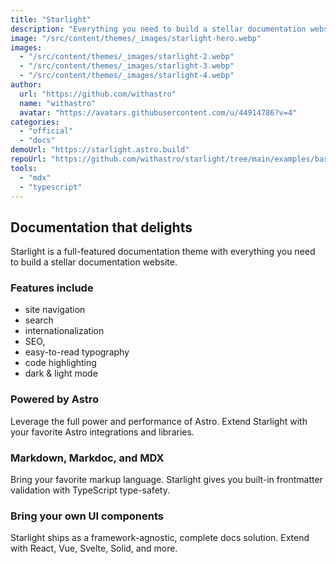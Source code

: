 ```yaml
---
title: "Starlight"
description: "Everything you need to build a stellar documentation website. Fast, accessible, and easy-to-use."
image: "/src/content/themes/_images/starlight-hero.webp"
images:
  - "/src/content/themes/_images/starlight-2.webp"
  - "/src/content/themes/_images/starlight-3.webp"
  - "/src/content/themes/_images/starlight-4.webp"
author:
  url: "https://github.com/withastro"
  name: "withastro"
  avatar: "https://avatars.githubusercontent.com/u/44914786?v=4"
categories:
  - "official"
  - "docs"
demoUrl: "https://starlight.astro.build"
repoUrl: "https://github.com/withastro/starlight/tree/main/examples/basics"
tools:
  - "mdx"
  - "typescript"
---
```


<h2>Documentation that delights</h2>
<p>
  Starlight is a full-featured documentation theme with everything you need to build a stellar
  documentation website.
</p>
<h3>Features include</h3>
<ul>
  <li>site navigation</li>
  <li>search</li>
  <li>internationalization</li>
  <li>SEO,</li>
  <li>easy-to-read typography</li>
  <li>code highlighting</li>
  <li>dark &amp; light mode</li>
</ul>
<h3>Powered by Astro</h3>
<p>
  Leverage the full power and performance of Astro. Extend Starlight with your favorite Astro
  integrations and libraries.
</p>
<h3>Markdown, Markdoc, and MDX</h3>
<p>
  Bring your favorite markup language. Starlight gives you built-in frontmatter validation with
  TypeScript type-safety.
</p>
<h3>Bring your own UI components</h3>
<p>
  Starlight ships as a framework-agnostic, complete docs solution. Extend with React, Vue, Svelte,
  Solid, and more.
</p>
